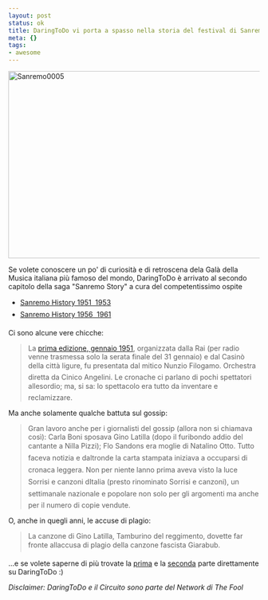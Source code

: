 ```yaml
--- 
layout: post
status: ok
title: DaringToDo vi porta a spasso nella storia del festival di Sanremo
meta: {}
tags: 
- awesome
---
```

<img src="http://fast.mgpf.it//2009/10/Sanremo0005.jpg" alt="Sanremo0005" title="Sanremo0005" width="520" height="376" class="aligncenter size-full wp-image-1633" />    
  
Se volete conoscere un po' di curiosità e di retroscena dela Galà della Musica italiana più famoso del mondo, DaringToDo è arrivato al secondo capitolo della saga "Sanremo Story" a cura del competentissimo ospite  
* [Sanremo History 1951  1953][1]
* [Sanremo History 1956  1961][2]  
  
Ci sono alcune vere chicche:  
  
> La [prima edizione, gennaio 1951][1], organizzata dalla Rai (per radio venne trasmessa solo la serata finale del 31 gennaio) e dal Casinò della città ligure, fu presentata dal mitico Nunzio Filogamo. Orchestra diretta da Cinico Angelini. Le cronache ci parlano di pochi spettatori allesordio; ma, si sa: lo spettacolo era tutto da inventare e reclamizzare.  
  
Ma anche solamente qualche battuta sul gossip:  
  
> Gran lavoro anche per i giornalisti del  gossip (allora non si chiamava così): Carla Boni sposava Gino Latilla (dopo il furibondo addio del cantante a Nilla Pizzi); Flo Sandons era moglie di Natalino Otto. Tutto faceva notizia e daltronde la carta stampata iniziava a occuparsi di cronaca leggera. Non per niente lanno prima aveva visto la luce Sorrisi e canzoni dItalia (presto rinominato Sorrisi e canzoni), un  settimanale nazionale e popolare non solo per gli argomenti ma anche per il numero di copie vendute.  
  
O, anche in quegli anni, le accuse di plagio:  
  
> La canzone di Gino Latilla, Tamburino del reggimento, dovette far fronte allaccusa di  plagio della canzone fascista Giarabub.  
  
...e se volete saperne di più trovate la [prima][1] e la [seconda][2] parte direttamente su DaringToDo :)  
  
*Disclaimer: DaringToDo e il Circuito sono parte del Network di The Fool*  
  
[1]: http://www.daringtodo.com/lang/it/2009/10/06/6399/
[2]: http://www.daringtodo.com/lang/it/2009/10/19/sanremo-history-1956-1961/
 
